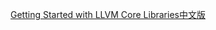 





[Getting Started with LLVM Core Libraries中文版](https://getting-started-with-llvm-core-libraries-zh-cn.readthedocs.io/zh_CN/latest/ch09.html)
